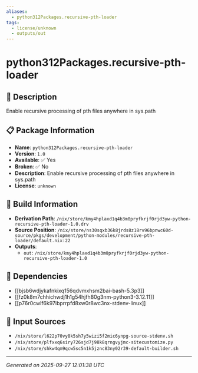 ```yaml
---
aliases:
  - python312Packages.recursive-pth-loader
tags:
  - license/unknown
  - outputs/out
---
```


# python312Packages.recursive-pth-loader

## 📝 Description

Enable recursive processing of pth files anywhere in sys.path

## 📋 Package Information

- **Name**: `python312Packages.recursive-pth-loader`
- **Version**: `1.0`
- **Available**: ✅ Yes
- **Broken**: ✅ No
- **Description**: Enable recursive processing of pth files anywhere in sys.path
- **License**: `unknown`

## 🔧 Build Information

- **Derivation Path**: `/nix/store/kmy4hplaxd1q4b3m0pryfkrjf0rjd3yw-python-recursive-pth-loader-1.0.drv`
- **Source Position**: `/nix/store/ns30sqxb36k8jrds8z18rv96bpnwc60d-source/pkgs/development/python-modules/recursive-pth-loader/default.nix:22`
- **Outputs**:
  - `out`:  `/nix/store/kmy4hplaxd1q4b3m0pryfkrjf0rjd3yw-python-recursive-pth-loader-1.0`

## 🔗 Dependencies

- [[bjsb6wdjykafnkixq156qdvmxhsm2bai-bash-5.3p3]]
- [[fz0k8m7chhichwdj1h1g54hjfh80g3nm-python3-3.12.11]]
- [[p76r0cwlf6k97ibprrpfd8xw0r8wc3nx-stdenv-linux]]

## 📁 Input Sources

- `/nix/store/l622p70vy8k5sh7y5wizi5f2mic6ynpg-source-stdenv.sh`
- `/nix/store/plfxxq6siry726sjd7j98k8qrngvyjmc-sitecustomize.py`
- `/nix/store/shkw4qm9qcw5sc5n1k5jznc83ny02r39-default-builder.sh`

---
*Generated on 2025-09-27 12:01:38 UTC*
